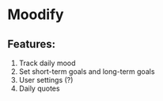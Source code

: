 # Moodify

## Features:
1. Track daily mood
2. Set short-term goals and long-term goals
3. User settings (?)
4. Daily quotes
